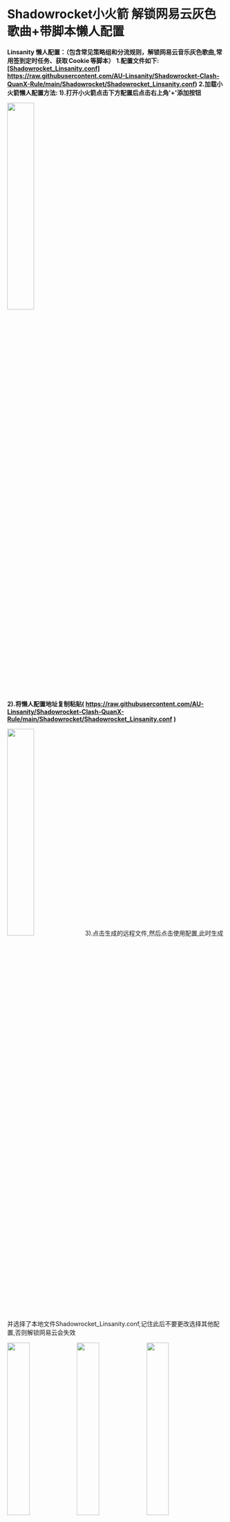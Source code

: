 # Shadowrocket小火箭 解锁网易云灰色歌曲+带脚本懒人配置
**Linsanity 懒人配置：（包含常见策略组和分流规则，解锁网易云音乐灰色歌曲,常用签到定时任务、获取 Cookie 等脚本）**
**1.配置文件如下:
**[\[Shadowrocket_Linsanity.conf\]](https://raw.githubusercontent.com/AU-Linsanity/Shadowrocket-Clash-QuanX-Rule/main/Shadowrocket/Shadowrocket_Linsanity.conf)          
https://raw.githubusercontent.com/AU-Linsanity/Shadowrocket-Clash-QuanX-Rule/main/Shadowrocket/Shadowrocket_Linsanity.conf)**
2.加载小火箭懒人配置方法:
1).打开小火箭点击下方配置后点击右上角'+'添加按钮**

<img src="https://raw.githubusercontent.com/AU-Linsanity/Shadowrocket-Clash-QuanX-Rule/main/Shadowrocket/Readme_md_files/image1.png" width="35%">

**2).将懒人配置地址复制粘贴( https://raw.githubusercontent.com/AU-Linsanity/Shadowrocket-Clash-QuanX-Rule/main/Shadowrocket/Shadowrocket_Linsanity.conf )**

<img src="https://raw.githubusercontent.com/AU-Linsanity/Shadowrocket-Clash-QuanX-Rule/main/Shadowrocket/Readme_md_files/image2.png" width="35%">
3).点击生成的远程文件,然后点击使用配置,此时生成并选择了本地文件Shadowrocket_Linsanity.conf,记住此后不要更改选择其他配置,否则解锁网易云会失效

<img src="https://raw.githubusercontent.com/AU-Linsanity/Shadowrocket-Clash-QuanX-Rule/main/Shadowrocket/Readme_md_files/image3.png" width="32%"><img src="https://raw.githubusercontent.com/AU-Linsanity/Shadowrocket-Clash-QuanX-Rule/main/Shadowrocket/Readme_md_files/image4.png" width="32%"><img src="https://raw.githubusercontent.com/AU-Linsanity/Shadowrocket-Clash-QuanX-Rule/main/Shadowrocket/Readme_md_files/image5.png" width="32%">

**3.添加解锁网易云音乐节点的方法:
1).点击小火箭首页左上角的扫描按钮,对以下6个二维码进行扫描生成节点**

<img src="https://raw.githubusercontent.com/AU-Linsanity/Shadowrocket-Clash-QuanX-Rule/main/Shadowrocket/Readme_md_files/image6.png" width="35%">

**节点1: 订阅类型**

<img src="https://raw.githubusercontent.com/AU-Linsanity/Shadowrocket-Clash-QuanX-Rule/main/Shadowrocket/Readme_md_files/image7.png" width="15%">  **节点2:**
<img src="https://raw.githubusercontent.com/AU-Linsanity/Shadowrocket-Clash-QuanX-Rule/main/Shadowrocket/Readme_md_files/image8.png" width="15%">  **节点3:**<img src="https://raw.githubusercontent.com/AU-Linsanity/Shadowrocket-Clash-QuanX-Rule/main/Shadowrocket/Readme_md_files/image9.png" width="15%">

**节点4:**<img src="https://raw.githubusercontent.com/AU-Linsanity/Shadowrocket-Clash-QuanX-Rule/main/Shadowrocket/Readme_md_files/image10.jpg" width="15%">**节点5:**<img src="https://raw.githubusercontent.com/AU-Linsanity/Shadowrocket-Clash-QuanX-Rule/main/Shadowrocket/Readme_md_files/image11.jpg" width="15%">**节点6:**<img src="https://raw.githubusercontent.com/AU-Linsanity/Shadowrocket-Clash-QuanX-Rule/main/Shadowrocket/Readme_md_files/image12.jpg" width="15%">

**2).添加节点后,首页显示5个单独的节点和一个新增的订阅**

<img src="https://raw.githubusercontent.com/AU-Linsanity/Shadowrocket-Clash-QuanX-Rule/main/Shadowrocket/Readme_md_files/image13.jpg" width="35%"><img src="https://raw.githubusercontent.com/AU-Linsanity/Shadowrocket-Clash-QuanX-Rule/main/Shadowrocket/Readme_md_files/image14.jpg" width="35%">

**4.将网易云节点分组到一个组中:**
**1).主页点击全局路由,选择 配置**

<img src="https://raw.githubusercontent.com/AU-Linsanity/Shadowrocket-Clash-QuanX-Rule/main/Shadowrocket/Readme_md_files/image15.jpg" width="35%">

**2). 选择 配置 并 点击分组 然后点击,添加分组或者右上角+号**

<img src="https://raw.githubusercontent.com/AU-Linsanity/Shadowrocket-Clash-QuanX-Rule/main/Shadowrocket/Readme_md_files/image16.png" width="35%"><img src="https://raw.githubusercontent.com/AU-Linsanity/Shadowrocket-Clash-QuanX-Rule/main/Shadowrocket/Readme_md_files/image17.jpg" width="35%">

3).新建分组  网易云音乐   注意一定是要这个名字 因为配置文件里默认这个名字, 并且将负载均衡点开,把我们添加的网易云音乐节点一一加入该小组

<img src="https://raw.githubusercontent.com/AU-Linsanity/Shadowrocket-Clash-QuanX-Rule/main/Shadowrocket/Readme_md_files/image18.jpg" width="32%"><img src="https://raw.githubusercontent.com/AU-Linsanity/Shadowrocket-Clash-QuanX-Rule/main/Shadowrocket/Readme_md_files/image19.jpg" width="32%"><img src="https://raw.githubusercontent.com/AU-Linsanity/Shadowrocket-Clash-QuanX-Rule/main/Shadowrocket/Readme_md_files/image22.jpg" width="32%">

**5.此时,当开启代理后,无论用户选择哪个节点进行科学上网, 小火箭会把访问网易月音乐的流量自动分配给 我们设置的'网易云音乐'小组进行代理.
打开代理后,可以用网易云音乐 周杰伦的专辑<摩羯座>进行测试,只要该专辑所有歌曲都能播放,那么就可以说成功完成了解锁.**
<img src="https://raw.githubusercontent.com/AU-Linsanity/Shadowrocket-Clash-QuanX-Rule/main/Shadowrocket/Readme_md_files/image20.jpg" width="32%"><img src="https://raw.githubusercontent.com/AU-Linsanity/Shadowrocket-Clash-QuanX-Rule/main/Shadowrocket/Readme_md_files/image21.jpg" width="32%">
**# 所有内容均来自互联网 不确保可用性
# 不要问我 啥都不会
### 说明 :
* 只是搬运和同步更新大佬脚本.
* 不负责维护脚本.
* 只测试自用脚本，其他大部分脚本未测试可用性.


## 免责声明 ：
* Aulinsanity发布的"Shadowrocket小火箭 解锁网易云灰色歌曲+带脚本懒人配置"项目中涉及的任何解锁和解密分析脚本仅用于资源共享和学习研究，不能保证其合法性，准确性，完整性和有效性，请根据情况自行判断.
* 间接使用脚本的任何用户，包括但不限于建立VPS或在某些行为违反国家/地区法律或相关法规的情况下进行传播, Aulinsanity对于由此引起的任何隐私泄漏或其他后果概不负责.
* 请勿将"Shadowrocket小火箭 解锁网易云灰色歌曲+带脚本懒人配置"项目的任何内容用于商业或非法目的，否则后果自负.
* 如果任何单位或个人认为该项目的脚本可能涉嫌侵犯其权利，则应及时通知并提供身份证明，所有权证明，我们将在收到认证文件后删除相关脚本.
* Aulinsanity 对任何脚本问题概不负责，包括但不限于由任何脚本错误导致的任何损失或损害.
* 您必须在下载后的24小时内从计算机或手机中完全删除以上内容.
* 任何以任何方式查看此项目的人或直接或间接使用该Script项目的任何脚本的使用者都应仔细阅读此声明。Aulinsanity 保留随时更改或补充此免责声明的权利。一旦使用并复制了任何相关脚本或Shadowrocket-Script项目的规则，则视为您已接受此免责声明.**

### 特别感谢 ：
* [w37fhy](https://github.com/w37fhy/QuantumultX)

* [@NobyDa](https://github.com/NobyDa)

* [@lhie1](https://github.com/lhie1)

* [@ConnersHua](https://github.com/DivineEngine)

* [@chavyleung](https://github.com/chavyleung)

* [@yichahucha](https://github.com/yichahucha)

* [@langkhach270389](https://github.com/langkhach270389)

* [@Choler](https://github.com/Choler)

* [@onewayticket255](https://github.com/onewayticket255)

* [@NavePnow](https://github.com/NavePnow)

* [@Meeta](https://github.com/MeetaGit)

* [@Neurogram-R](https://github.com/Neurogram-R)

* [@sazs34](https://github.com/sazs34)

* [@id77](https://github.com/id77)

* [@lxk0301](https://github.com/lxk0301)

* [@红鲤鱼与绿鲤鱼与驴](https://github.com/wangdelu2020)

* [@iisams](https://github.com/iisams/Scripts)

* [@barrym-chen](https://github.com/barrym-chen/Script)

* [@ziye12](https://github.com/ziye12/JavaScript)

* [@公众号墨鱼手记](https://github.com/ddgksf2013)
